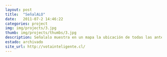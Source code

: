 ```yaml
---
layout: post
title:  "SeñalALO"
date:   2011-07-2 14:46:22
categories: project
img: img/projects/3.jpg
thumb: img/projects/thumbs/3.jpg
description: Señalalo muestra en un mapa la ubicación de todas las antenas de celulares de Chile.
estado: archivado
site_url: http://votainteligente.cl/
---
```

